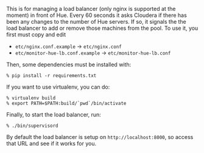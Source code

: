 This is for managing a load balancer (only nginx is supported at the moment) in
front of Hue. Every 60 seconds it asks Cloudera if there has been any changes
to the number of Hue servers. If so, it signals the the load balancer to add or
remove those machines from the pool. To use it, you first must copy and edit

* `etc/nginx.conf.example` -> `etc/nginx.conf`
* `etc/monitor-hue-lb.conf.example` -> `etc/monitor-hue-lb.conf`

Then, some dependencies must be installed with:

```
% pip install -r requirements.txt
```

If you want to use virtualenv, you can do:

```
% virtualenv build
% export PATH=$PATH:build/`pwd`/bin/activate
```

Finally, to start the load balancer, run:

```
% ./bin/supervisord
```

By default the load balancer is setup on `http://localhost:8000`, so access
that URL and see if it works for you.
